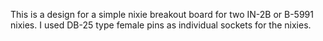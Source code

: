 This is a design for a simple nixie breakout board for two IN-2B or
B-5991 nixies.  I used DB-25 type female pins as individual sockets
for the nixies.
